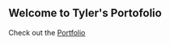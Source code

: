 ## Welcome to Tyler's Portofolio

Check out the [Portfolio](https://github.com/tmacek2/Portfolio/blob/gh-pages/index.md)
